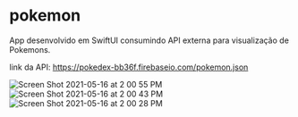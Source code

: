 # pokemon
App desenvolvido em SwiftUI consumindo API externa para visualização de Pokemons.

link da API: https://pokedex-bb36f.firebaseio.com/pokemon.json

![Screen Shot 2021-05-16 at 2 00 55 PM](https://user-images.githubusercontent.com/59899994/118897003-9ce0b000-b95d-11eb-9108-99bca6e191a5.png)
![Screen Shot 2021-05-16 at 2 00 43 PM](https://user-images.githubusercontent.com/59899994/118897010-9f430a00-b95d-11eb-973d-c5e5575ac5b8.png)
![Screen Shot 2021-05-16 at 2 00 28 PM](https://user-images.githubusercontent.com/59899994/118897012-a0743700-b95d-11eb-8390-a90405f3f14b.png)
